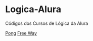 # Logica-Alura
Códigos dos Cursos de Lógica da Alura 

[Pong](https://github.com/nicolascaseiro/Logica-Alura/blob/main/Jogos-Cl%C3%A1ssicos-I/Editando-Placar/pong.js)
[Free Way](https://github.com/nicolascaseiro/Logica-Alura/tree/main/Jogos-Cl%C3%A1ssicos-II/free_way)
